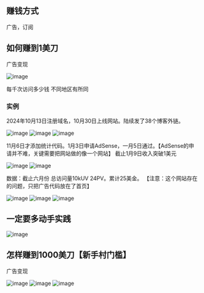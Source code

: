 ## 赚钱方式
广告，订阅

## 如何赚到1美刀
广告变现

![image](https://github.com/user-attachments/assets/1fa0aab5-6be1-49c2-b546-352cdecd2254)

每千次访问多少钱
不同地区有所同
### 实例
2024年10月13日注册域名，10月30日上线网站。陆续发了38个博客外链。

![image](https://github.com/user-attachments/assets/0a078c25-2aa6-44cc-83cf-c60a76d56638)
![image](https://github.com/user-attachments/assets/d68b2718-8eea-4492-a71b-cfd05a261d11)
![image](https://github.com/user-attachments/assets/9359c2cf-46fc-409e-aaa6-c6f815414ffd)

11月6日才添加统计代码。1月3日申请AdSense，一月5日通过。【AdSense的申请并不难，关键需要把网站做的像一个网站】
截止1月9日收入突破1美元

![image](https://github.com/user-attachments/assets/584802bd-0ea0-439d-af50-78e2e9b0b70e)
![image](https://github.com/user-attachments/assets/344f75e1-33d0-473e-96d3-0250c9f9aac4)

数据：截止六月份 总访问量10kUV 24PV。累计25美金。
【注意：这个网站存在的问题，只把广告代码放在了首页】

![image](https://github.com/user-attachments/assets/01a17845-cbba-417c-870e-ab20d37f2c61)
![image](https://github.com/user-attachments/assets/48604265-1c7b-401b-ade8-c65962761ae9)
![image](https://github.com/user-attachments/assets/2be9f94c-84e7-420b-ba2c-81fde0d64fbf)

## 一定要多动手实践

![image](https://github.com/user-attachments/assets/e4543232-2baa-43a0-8558-a8a4c5432fb5)

## 怎样赚到1000美刀【新手村门槛】
广告变现

![image](https://github.com/user-attachments/assets/7518ec25-3a54-4964-8860-4a07b39fe845)
![image](https://github.com/user-attachments/assets/df92c438-00d2-406e-9a65-2feac6751270)
![image](https://github.com/user-attachments/assets/18af095e-8795-46d4-a638-932c22e462da)









